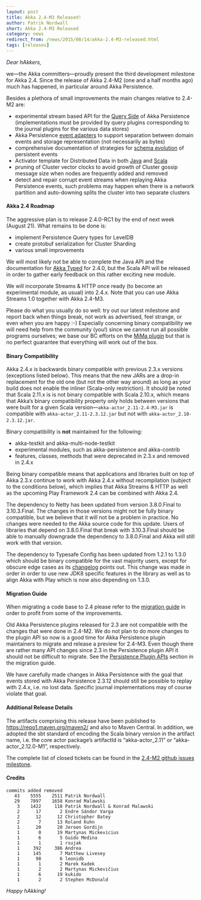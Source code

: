 ```yaml
---
layout: post
title: Akka 2.4-M3 Released!
author: Patrik Nordwall
short: Akka 2.4-M3 Released
category: news
redirect_from: /news/2015/08/14/akka-2.4-M3-released.html
tags: [releases]
---
```


*Dear hAkkers,*

we—the Akka committers—proudly present the third development milestone for Akka 2.4. Since the release of Akka 2.4-M2 (one and a half months ago) much has happened, in particular around Akka Persistence.

Besides a plethora of small improvements the main changes relative to 2.4-M2 are:

* experimental stream based API for the [Query Side](https://doc.akka.io/docs/akka/2.4/scala/persistence-query.html) of Akka Persistence (implementations must be provided by query plugins corresponding to the journal plugins for the various data stores)
* Akka Persistence [event adapters](https://doc.akka.io/docs/akka/2.4/scala/persistence.html#event-adapters) to support separation between domain events and storage representation (not necessarily as bytes)
* comprehensive documentation of strategies for [schema evolution](https://doc.akka.io/docs/akka/2.4/scala/persistence-schema-evolution.html) of persistent events
* Activator template for Distributed Data in both [Java](https://doc.akka.io/docs/akka/2.4/java/distributed-data.html#Samples) and [Scala](https://doc.akka.io/docs/akka/2.4/scala/distributed-data.html#Samples)
* pruning of Cluster vector clocks to avoid growth of Cluster gossip message size when nodes are frequently added and removed
* detect and repair corrupt event streams when replaying Akka Persistence events, such problems may happen when there is a network partition and auto-downing splits the cluster into two separate clusters 

#### Akka 2.4 Roadmap ####

The aggressive plan is to release 2.4.0-RC1 by the end of next week (August 21). What remains to be done is:

* implement Persistence Query types for LevelDB
* create protobuf serialization for Cluster Sharding
* various small improvements

We will most likely not be able to complete the Java API and the documentation for [Akka Typed](https://doc.akka.io/docs/akka/2.4/scala/typed.html) for 2.4.0, but the Scala API will be released in order to gather early feedback on this rather exciting new module.

We will incorporate Streams & HTTP once ready (to become an experimental module, as usual) into 2.4.x. Note that you can use Akka Streams 1.0 together with Akka 2.4-M3.

Please do what you usually do so well: try out our latest milestone and report back when things break, not work as advertised, feel strange, or even when you are happy :-) Especially concerning binary compatibility we will need help from the community (you!) since we cannot run all possible programs ourselves; we base our BC efforts on the [MiMa plugin](https://github.com/typesafehub/migration-manager) but that is no perfect guarantee that everything will work out of the box.


#### Binary Compatibility ####

Akka 2.4.x is backwards binary compatible with previous 2.3.x versions (exceptions listed below). This means that the new JARs are a drop-in replacement for the old one (but not the other way around) as long as your build does not enable the inliner (Scala-only restriction). It should be noted that Scala 2.11.x is is not binary compatible with Scala 2.10.x, which means that Akka’s binary compatibility property only holds between versions that were built for a given Scala version—`akka-actor_2.11-2.4-M3.jar` is compatible with `akka-actor_2.11-2.3.12.jar` but not with `akka-actor_2.10-2.3.12.jar`.

Binary compatibility is **not** maintained for the following:

* akka-testkit and akka-multi-node-testkit
* experimental modules, such as akka-persistence and akka-contrib
* features, classes, methods that were deprecated in 2.3.x and removed in 2.4.x

Being binary compatible means that applications and libraries built on top of Akka 2.3.x continue to work with Akka 2.4.x without recompilation (subject to the conditions below), which implies that Akka Streams & HTTP as well as the upcoming Play Framework 2.4 can be combined with Akka 2.4.

The dependency to Netty has been updated from version 3.8.0.Final to 3.10.3.Final. The changes in those versions might not be fully binary compatible, but we believe that it will not be a problem in practice. No changes were needed to the Akka source code for this update. Users of libraries that depend on 3.8.0.Final that break with 3.10.3.Final should be able to manually downgrade the dependency to 3.8.0.Final and Akka will still work with that version.

The dependency to Typesafe Config has been updated from 1.2.1 to 1.3.0 which should be binary compatible for the vast majority users, except for obscure edge cases as its [changelog](https://github.com/typesafehub/config/blob/master/NEWS.md#130-may-8-2015) points out. This change was made in order in order to use new JDK8 specific features in the library as well as to align Akka with Play which is now also depending on 1.3.0.

#### Migration Guide ####

When migrating a code base to 2.4 please refer to the [migration guide](https://doc.akka.io/docs/akka/2.4/project/migration-guide-2.3.x-2.4.x.html) in order to profit from some of the improvements.

Old Akka Persistence plugins released for 2.3 are not compatible with the changes that were done in 2.4-M2. We do not plan to do more changes to the plugin API so now is a good time for Akka Persistence plugin maintainers to migrate and release a preview for 2.4-M3.  Even though there are rather many API changes since 2.3 in the Persistence plugin API it should not be difficult to migrate. See the [Persistence Plugin APIs](https://doc.akka.io/docs/akka/2.4/project/migration-guide-2.3.x-2.4.x.html#Persistence_Plugin_APIs) section in the migration guide.

We have carefully made changes in Akka Persistence with the goal that events stored with Akka Persistence 2.3.12 should still be possible to replay with 2.4.x, i.e. no lost data. Specific journal implementations may of course violate that goal.

#### Additional Release Details ####

The artifacts comprising this release have been published to https://repo1.maven.org/maven2/ and also to Maven Central. In addition, we adopted the sbt standard of encoding the Scala binary version in the artifact name, i.e. the core actor package’s artifactId is “akka-actor_2.11” or “akka-actor_2.12.0-M1”, respectively.

The complete list of closed tickets can be found in the [2.4-M2 github issues milestone](https://github.com/akka/akka/issues?q=milestone%3A2.4-M3).

#### Credits ####

    commits added removed
       43    5555    2511 Patrik Nordwall
       29    7897    1658 Konrad Malawski
        3    1422     118 Patrik Nordwall & Konrad Malawski
        2      17       2 Endre Sándor Varga
        2      12      12 Christopher Batey
        2       7      13 Roland Kuhn
        1      20      20 Jeroen Gordijn
        1       0      19 Martynas Mickevicius
        1       6       5 Guido Medina
        1       1       1 rsujak
        1     392     386 Andrea
        1     145       7 Matthew Livesey
        1      98       6 leonidb
        1       1       2 Marek Kadek
        1       2       2 Martynas Mickevičius
        1       6      19 kukido
        1       2       2 Stephen McDonald

*Happy hAkking!*
